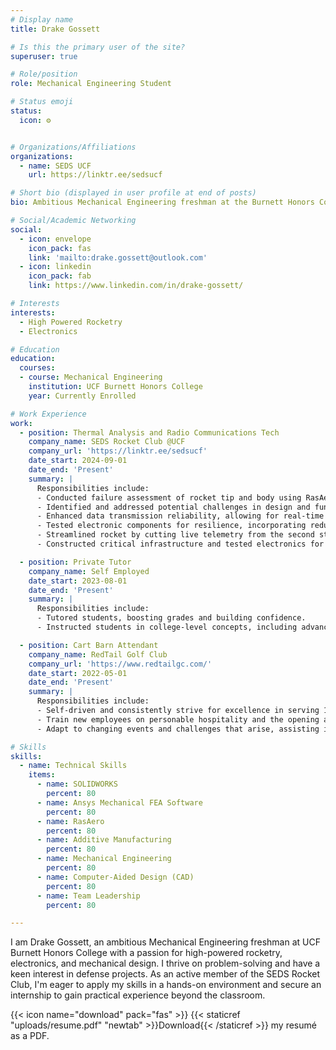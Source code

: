 ```yaml
---
# Display name
title: Drake Gossett

# Is this the primary user of the site?
superuser: true

# Role/position
role: Mechanical Engineering Student

# Status emoji
status:
  icon: ⚙


# Organizations/Affiliations
organizations:
  - name: SEDS UCF
    url: https://linktr.ee/sedsucf

# Short bio (displayed in user profile at end of posts)
bio: Ambitious Mechanical Engineering freshman at the Burnett Honors College at UCF with a passion for problem-solving and a keen interest in defense projects. Eager to secure an internship to gain practical experience beyond the classroom.

# Social/Academic Networking
social:
  - icon: envelope
    icon_pack: fas
    link: 'mailto:drake.gossett@outlook.com'
  - icon: linkedin
    icon_pack: fab
    link: https://www.linkedin.com/in/drake-gossett/

# Interests
interests:
  - High Powered Rocketry
  - Electronics

# Education
education:
  courses:
  - course: Mechanical Engineering
    institution: UCF Burnett Honors College
    year: Currently Enrolled

# Work Experience
work:
  - position: Thermal Analysis and Radio Communications Tech
    company_name: SEDS Rocket Club @UCF
    company_url: 'https://linktr.ee/sedsucf'
    date_start: 2024-09-01
    date_end: 'Present'
    summary: |
      Responsibilities include:
      - Conducted failure assessment of rocket tip and body using RasAero, SolidWorks, and Ansys.
      - Identified and addressed potential challenges in design and functionality through a FMEA chart.
      - Enhanced data transmission reliability, allowing for real-time tracking during launches.
      - Tested electronic components for resilience, incorporating redundancy measures to enhance system reliability.
      - Streamlined rocket by cutting live telemetry from the second stage, saving weight and increasing altitude.
      - Constructed critical infrastructure and tested electronics for the final design during build sessions.

  - position: Private Tutor
    company_name: Self Employed
    date_start: 2023-08-01
    date_end: 'Present'
    summary: |
      Responsibilities include:
      - Tutored students, boosting grades and building confidence.
      - Instructed students in college-level concepts, including advanced Mathematics, Physics, and English Composition.

  - position: Cart Barn Attendant
    company_name: RedTail Golf Club
    company_url: 'https://www.redtailgc.com/'
    date_start: 2022-05-01
    date_end: 'Present'
    summary: |
      Responsibilities include:
      - Self-driven and consistently strive for excellence in serving 100+ members and guests.
      - Train new employees on personable hospitality and the opening and closing procedures.
      - Adapt to changing events and challenges that arise, assisting in tournaments to provide a seamless experience.

# Skills
skills:
  - name: Technical Skills
    items:
      - name: SOLIDWORKS
        percent: 80
      - name: Ansys Mechanical FEA Software
        percent: 80
      - name: RasAero
        percent: 80
      - name: Additive Manufacturing
        percent: 80
      - name: Mechanical Engineering
        percent: 80
      - name: Computer-Aided Design (CAD)
        percent: 80
      - name: Team Leadership
        percent: 80

---
```


I am Drake Gossett, an ambitious Mechanical Engineering freshman at UCF Burnett Honors College with a passion for high-powered rocketry, electronics, and mechanical design. I thrive on problem-solving and have a keen interest in defense projects. As an active member of the SEDS Rocket Club, I'm eager to apply my skills in a hands-on environment and secure an internship to gain practical experience beyond the classroom.

{{< icon name="download" pack="fas" >}} {{< staticref "uploads/resume.pdf" "newtab" >}}Download{{< /staticref >}} my resumé as a PDF.
